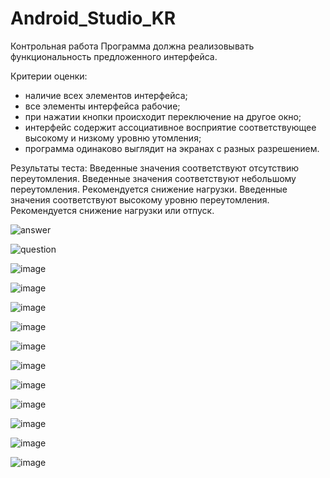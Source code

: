 # Android_Studio_KR
Контрольная работа
Программа должна реализовывать функциональность предложенного интерфейса.

Критерии оценки:
- наличие всех элементов интерфейса;
- все элементы интерфейса рабочие;
- при нажатии кнопки происходит переключение на другое окно;
- интерфейс содержит ассоциативное восприятие соответствующее высокому и низкому
уровню утомления;
- программа одинаково выглядит на экранах с разных разрешением.

Результаты теста:
Введенные значения соответствуют отсутствию переутомления.
Введенные значения соответствуют небольшому переутомления. Рекомендуется снижение нагрузки.
Введенные значения соответствуют высокому уровню переутомления. Рекомендуется снижение нагрузки или отпуск.

![answer](https://user-images.githubusercontent.com/92590831/138539475-133b446b-1a32-4b87-8f58-e742d4117b40.gif)


![question](https://user-images.githubusercontent.com/92590831/138539479-79325aae-0306-4b1c-bfb0-8cf679fcb2d4.gif)

![image](https://user-images.githubusercontent.com/92590831/138539507-faf46cbc-34fe-4083-91c9-f3ed265abcd8.png)

![image](https://user-images.githubusercontent.com/92590831/138539510-80518808-819d-41d5-bdf9-fb622ce7f132.png)

![image](https://user-images.githubusercontent.com/92590831/138539514-9a58a3a2-2e42-4504-a01d-8f33dc551ca4.png)

![image](https://user-images.githubusercontent.com/92590831/138539515-25320115-f4ef-4fd7-98c7-f6be3f75fd9d.png)

![image](https://user-images.githubusercontent.com/92590831/138539520-7fdf2962-d010-4fa5-be8e-6cf658c376f2.png)

![image](https://user-images.githubusercontent.com/92590831/138539525-3122c8cb-b118-40d4-bebc-13edb8bc14c3.png)

![image](https://user-images.githubusercontent.com/92590831/138539529-1da8e838-12e0-4897-95c0-f11e38ca96c9.png)


![image](https://user-images.githubusercontent.com/92590831/138539538-d466e3c4-31e7-4ad6-8868-a2f70450805b.png)

![image](https://user-images.githubusercontent.com/92590831/138539587-cf132d58-6708-46f0-9a4d-142f78277c1e.png)

![image](https://user-images.githubusercontent.com/92590831/138539543-29111423-4644-4595-bf38-aeac0ff32101.png)

![image](https://user-images.githubusercontent.com/92590831/138539557-27731bf3-5502-4cb4-ae30-4848ce46d4a6.png)

